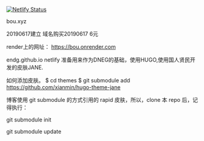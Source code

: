 [![Netlify Status](https://api.netlify.com/api/v1/badges/afba6090-da3e-41ab-a36e-5237964f0ba4/deploy-status)](https://app.netlify.com/sites/cranky-kepler-1e8a4b/deploys)

bou.xyz

20190617建立 域名购买20190617 6元

render上的网址： https://bou.onrender.com

endg.github.io netlify 准备用来作为DNEG的基础，使用HUGO,使用国人贤民开发的皮肤JANE.

如何添加皮肤。 $ cd themes $ git submodule add https://github.com/xianmin/hugo-theme-jane

博客使用 git submodule 的方式引用的 rapid 皮肤，所以，clone 本 repo 后，记得执行：

git submodule init

git submodule update
